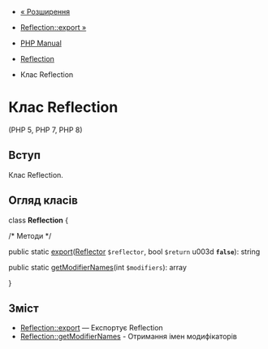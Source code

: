 - [« Розширення](reflection.extending.md)
- [Reflection::export »](reflection.export.md)

- [PHP Manual](index.md)
- [Reflection](book.reflection.md)
- Клас Reflection

# Клас Reflection

(PHP 5, PHP 7, PHP 8)

## Вступ

Клас Reflection.

## Огляд класів

class **Reflection** {

/\* Методи \*/

public static
[export](reflection.export.md)([Reflector](class.reflector.md)
`$reflector`, bool `$return` u003d **`false`**): string

public static [getModifierNames](reflection.getmodifiernames.md)(int
`$modifiers`): array

}

## Зміст

- [Reflection::export](reflection.export.md) — Експортує
Reflection
- [Reflection::getModifierNames](reflection.getmodifiernames.md) -
Отримання імен модифікаторів
